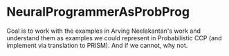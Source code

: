 # NeuralProgrammerAsProbProg
Goal is to work with the examples in Arving Neelakantan's work and understand them as examples we could represent in Probabilistic CCP (and implement via translation to PRISM). And if we cannot, why not.
